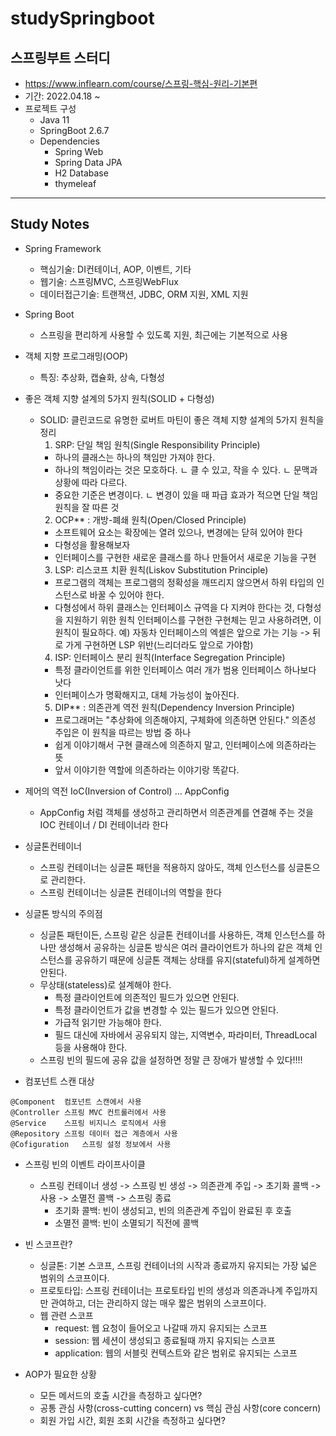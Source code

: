 # studySpringboot
## 스프링부트 스터디
- https://www.inflearn.com/course/스프링-핵심-원리-기본편
- 기간: 2022.04.18 ~
- 프로젝트 구성
	- Java 11
	- SpringBoot 2.6.7
  - Dependencies
    - Spring Web
    - Spring Data JPA
    - H2 Database
    - thymeleaf
---------------
## Study Notes 
- Spring Framework
  - 핵심기술: DI컨테이너, AOP, 이벤트, 기타
  - 웹기술: 스프링MVC, 스프링WebFlux
  - 데이터접근기술: 트랜잭션, JDBC, ORM 지원, XML 지원
  
  
- Spring Boot
  - 스프링을 편리하게 사용할 수 있도록 지원, 최근에는 기본적으로 사용
  
  
- 객체 지향 프로그래밍(OOP)
   - 특징: 추상화, 캡슐화, 상속, 다형성


- 좋은 객체 지향 설계의 5가지 원칙(SOLID + 다형성)
  - SOLID: 클린코드로 유명한 로버트 마틴이 좋은 객체 지향 설계의 5가지 원칙을 정리
    1. SRP: 단일 책임 원칙(Single Responsibility Principle)
      - 하나의 클래스는 하나의 책임만 가져야 한다.
      - 하나의 책임이라는 것은 모호하다.
ㄴ 클 수 있고, 작을 수 있다.
ㄴ 문맥과 상황에 따라 다르다.
      - 중요한 기준은 변경이다.
ㄴ 변경이 있을 때 파급 효과가 적으면 단일 책임 원칙을 잘 따른 것
    2. OCP** : 개방-폐쇄 원칙(Open/Closed Principle)
      - 소프트웨어 요소는 확장에는 열려 있으나, 변경에는 닫혀 있어야 한다
      - 다형성을 활용해보자
      - 인터페이스를 구현한 새로운 클래스를 하나 만들어서 새로운 기능을 구현
    3. LSP: 리스코프 치환 원칙(Liskov Substitution Principle)
      - 프로그램의 객체는 프로그램의 정확성을 깨뜨리지 않으면서 하위 타입의 인스턴스로 바꿀 수 있어야 한다.
      - 다형성에서 하위 클래스는 인터페이스 규역을 다 지켜야 한다는 것,
다형성을 지원하기 위한 원칙 인터페이스를 구현한 구현체는 믿고 사용하려면, 이 원칙이 필요하다.
예) 자동차 인터페이스의 엑셀은 앞으로 가는 기능 -> 뒤로 가게 구현하면 LSP 위반(느리더라도 앞으로 가야함)
    4. ISP: 인터페이스 분리 원칙(Interface Segregation Principle)
      - 특정 클라이언트를 위한 인터페이스 여러 개가 범용 인터페이스 하나보다 낫다
      - 인터페이스가 명확해지고, 대체 가능성이 높아진다.
    5. DIP** : 의존관계 역전 원칙(Dependency Inversion Principle)
      - 프로그래머는 "추상화에 의존해야지, 구체화에 의존하면 안된다." 의존성 주입은 이 원칙을 따르는 방법 중 하나
      - 쉽게 이야기해서 구현 클래스에 의존하지 말고, 인터페이스에 의존하라는 뜻
      - 앞서 이야기한 역할에 의존하라는 이야기랑 똑같다.
  
  
- 제어의 역전 IoC(Inversion of Control) ... AppConfig
   - AppConfig 처럼 객체를 생성하고 관리하면서 의존관계를 연결해 주는 것을 IOC 컨테이너 / DI 컨테이너라 한다


- 싱글톤컨테이너
  - 스프링 컨테이너는 싱글톤 패턴을 적용하지 않아도, 객체 인스턴스를 싱글톤으로 관리한다.
  - 스프링 컨테이너는 싱글톤 컨테이너의 역할을 한다


- 싱글톤 방식의 주의점
  - 싱글톤 패턴이든, 스프링 같은 싱글톤 컨테이너를 사용하든, 객체 인스턴스를 하나만 생성해서 공유하는 싱글톤 방식은 여러 클라이언트가 하나의 같은 객체 인스턴스를 공유하기 때문에 싱글톤 객체는 상태를 유지(stateful)하게 설계하면 안된다.
  - 무상태(stateless)로 설계해야 한다.
    - 특정 클라이언트에 의존적인 필드가 있으면 안된다.
    - 특정 클라이언트가 값을 변경할 수 있는 필드가 있으면 안된다.
    - 가급적 읽기만 가능해야 한다.
    - 필드 대신에 자바에서 공유되지 않는, 지역변수, 파라미터, ThreadLocal 등을 사용해야 한다.
   - 스프링 빈의 필드에 공유 값을 설정하면 정말 큰 장애가 발생할 수 있다!!!!
   

- 컴포넌트 스캔 대상
 ```
@Component	컴포넌트 스캔에서 사용
@Controller	스프링 MVC 컨트롤러에서 사용
@Service	스프링 비지니스 로직에서 사용
@Repository	스프링 데이터 접근 계층에서 사용
@Cofiguration	스프링 설정 정보에서 사용
```
 
 
- 스프링 빈의 이벤트 라이프사이클
  - 스프링 컨테이너 생성 -> 스프링 빈 생성 -> 의존관계 주입 -> 초기화 콜백 -> 사용 -> 소멸전 콜백 -> 스프링 종료
    - 초기화 콜백: 빈이 생성되고, 빈의 의존관계 주입이 완료된 후 호출
    - 소멸전 콜백: 빈이 소멸되기 직전에 콜백


- 빈 스코프란?
  - 싱글톤: 기본 스코프, 스프링 컨테이너의 시작과 종료까지 유지되는 가장 넓은 범위의 스코프이다.
  - 프로토타입: 스프링 컨테이너는 프로토타입 빈의 생성과 의존과나계 주입까지만 관여하고, 더는 관리하지 않는 매우 짧은 범위의 스코프이다.
  - 웹 관련 스코프
    - request: 웹 요청이 들어오고 나갈때 까지 유지되는 스코프
    - session: 웹 세션이 생성되고 종료될때 까지 유지되는 스코프
    - application: 웹의 서블릿 컨텍스트와 같은 범위로 유지되는 스코프


- AOP가 필요한 상황
  - 모든 메서드의 호출 시간을 측정하고 싶다면?
  - 공통 관심 사항(cross-cutting concern) vs 핵심 관심 사항(core concern)
  - 회원 가입 시간, 회원 조회 시간을 측정하고 싶다면?
